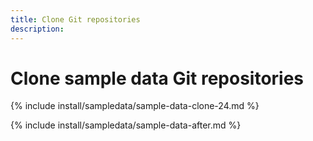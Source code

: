 ```yaml
---
title: Clone Git repositories
description:
---
```


# Clone sample data Git repositories

{% include install/sampledata/sample-data-clone-24.md %}

{% include install/sampledata/sample-data-after.md %}
